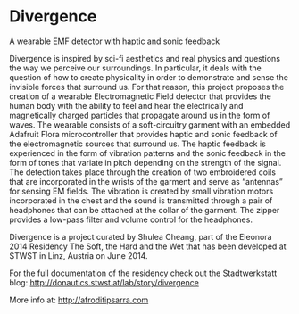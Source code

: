 Divergence
=================

A wearable EMF detector with haptic and sonic feedback

Divergence is inspired by sci-fi aesthetics and real physics and questions the way we perceive our surroundings. In particular, it deals with the question of how to create physicality in order to demonstrate and sense the invisible forces that surround us. For that reason, this project proposes the creation of a wearable Electromagnetic Field detector that provides the human body with the ability to feel and hear the electrically and magnetically charged particles that propagate around us in the form of waves. The wearable consists of a soft-circuitry garment with an embedded Adafruit Flora microcontroller that provides haptic and sonic feedback of the electromagnetic sources that surround us. The haptic feedback is experienced in the form of vibration patterns and the sonic feedback in the form of tones that variate in pitch depending on the strength of the signal. The detection takes place through the creation of two embroidered coils that are incorporated in the wrists of the garment and serve as “antennas” for sensing EM fields. The vibration is created by small vibration motors incorporated in the chest and the sound is transmitted through a pair of headphones that can be attached at the collar of the garment. The zipper provides a low-pass filter and volume control for the headphones.

Divergence is a project curated by Shulea Cheang, part of the Eleonora 2014 Residency The Soft, the Hard and the Wet that has been developed at STWST in Linz, Austria on June 2014.

For the full documentation of the residency check out the Stadtwerkstatt blog:
http://donautics.stwst.at/lab/story/divergence

More info at: http://afroditipsarra.com
